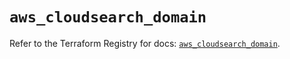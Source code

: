 # `aws_cloudsearch_domain`

Refer to the Terraform Registry for docs: [`aws_cloudsearch_domain`](https://registry.terraform.io/providers/hashicorp/aws/5.39.1/docs/resources/cloudsearch_domain).
